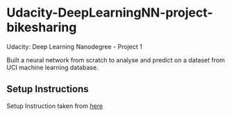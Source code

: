 # Udacity-DeepLearningNN-project-bikesharing

Udacity: Deep Learning Nanodegree - Project 1

Built a neural network from scratch to analyse and predict on a dataset from UCI machine learning database.


## Setup Instructions
Setup Instruction taken from [here](https://classroom.udacity.com/nanodegrees/nd101/parts/94643112-2cab-46f8-a5be-1b6e4fa7a211/modules/07d52f20-312f-448d-9980-71d162caa76e/lessons/2ced92c6-f377-4d29-b5aa-8e887f1e4a6f/project)



